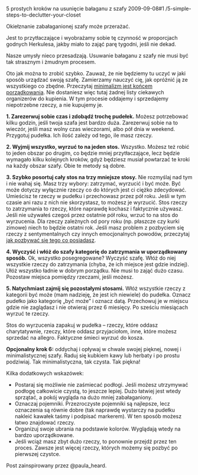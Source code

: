 5 prostych kroków na usunięcie bałaganu z szafy
2009-09-08#1
/5-simple-steps-to-declutter-your-closet

Okiełznanie zabałaganionej szafy może przerażać.

Jest to przytłaczające i wyobrażamy sobie tę czynność w proporcjach godnych Herkulesa, jakby miało to zająć parę tygodni, jeśli nie dekad.

Nasze umysły nieco przesadzają. Usuwanie bałaganu z szafy nie musi być tak strasznym i żmudnym procesem.

Oto jak można to zrobić szybko. Zauważ, że nie będziemy tu uczyć w jaki sposób urządzać swoją szafę. Zamierzamy nauczyć cię, jak opróżnić ją ze wszystkiego co zbędne. Przeczytaj [minimalizm jest końcem porządkowania](/minimalizm-jest-koncem-porzadkowania). Nie dostaniesz więc tutaj żadnej listy ciekawych organizerów do kupienia. W tym procesie oddajemy i sprzedajemy niepotrzebne rzeczy, a nie kupujemy je.

**1. Zarezerwuj sobie czas i zdobądź trochę pudełek.** Możesz potrzebować kilku godzin, jeśli twoja szafa jest bardzo duża. Zarezerwuj sobie na to wieczór, jeśli masz wolny czas wieczorami, albo pół dnia w weekend. Przygotuj pudełka. Ich ilość zależy od tego, ile masz rzeczy.

**2. Wyjmij wszystko, wyrzuć to na jeden stos.** Wszystko. Możesz też robić to jeden obszar po drugim, co będzie mniej przytłaczające, lecz będzie wymagało kilku kolejnych kroków, gdyż będziesz musiał powtarzać te kroki na każdy obszar szafy. Obie te metody są dobre.

**3. Szybko posortuj cały stos na trzy mniejsze stosy.** Nie rozmyślaj nad tym i nie wahaj się. Masz trzy wybory: zatrzymać, wyrzucić i być może. Być może dotyczy wyłącznie rzeczy co do których jest ci ciężko zdecydować. Umieścisz te rzeczy w pudełku i przechowasz przez pół roku.  Jeśli w tym czasie ani razu z nich nie skorzystasz, to możesz je wyrzucić. Stos rzeczy to zatrzymania to rzeczy, które naprawdę kochasz i faktycznie używasz. Jeśli nie używałeś czegoś przez ostatnie pół roku, wrzuć to na stos do wyrzucenia. Dla rzeczy zależnych od pory roku (np.  płaszcze czy kurki zimowe) niech to będzie ostatni rok. Jeśli masz problem z pozbyciem się rzeczy z sentymentalnych czy innych emocjonalnych powodów, przeczytaj [jak pozbywać się tego co posiadasz](/jak-pozbywac-sie-tego-co-posiadasz).

**4. Wyczyść i włóż do szafy kategorię do zatrzymania w uporządkowany sposób.** Ok, wszystko posegregowane? Wyczyść szafę. Włóż do niej wszystkie rzeczy do zatrzymania (chyba, że ich miejsce jest gdzie indziej). Ułóż wszystko ładnie w dobrym porządku. Nie musi to zająć dużo czasu. Pozostaw miejsca pomiędzy rzeczami, jeśli możesz.

**5. Natychmiast zajmij się pozostałymi stosami.** Włóż wszystkie rzeczy z kategorii być może (mam nadzieję, że jest ich niewiele) do pudełka.  Oznacz pudełko jako kategorię &#8222;być może&#8221; i oznacz datą.  Przechowuj je w miejscu gdzie nie zaglądasz i nie otwieraj przez 6 miesięcy. Po sześciu miesiącach wyrzuć te rzeczy.

Stos do wyrzucenia zapakuj w pudełka &#8211; rzeczy, które oddasz charytatywnie, rzeczy, które oddasz przyjaciołom, inne, które możesz sprzedać na allegro. Faktyczne śmieci wyrzuć do kosza.

**Opcjonalny krok 6:** oddychaj i opływaj w chwale swojej pięknej, nowej i minimalistycznej szafy. Raduj się kubkiem kawy lub herbaty i po prostu podziwiaj. Tak minimalistyczna, tak czysta. Tak piękna!

Kilka dodatkowych wskazówek:

* Postaraj się możliwie nie zaśmiecać podłogi. Jeśli możesz utrzymywać podłogę całkowicie czystą, to jeszcze lepiej. Dużo łatwiej jest wtedy sprzątać, a pokój wygląda na dużo mniej zabałaganiony.
* Oznaczaj pojemniki. Przezroczyste pojemniki są najlepsze, lecz oznaczenia są równie dobre (tak naprawdę wystarczy na pudełku nakleić kawałek taśmy i podpisać markerem). W ten sposób możesz łatwo znajdować rzeczy.
* Organizuj swoje ubrania na podstawie kolorów. Wyglądają wtedy na bardzo uporządkowane.
* Jeśli wciąż masz zbyt dużo rzeczy, to ponownie przejdź przez ten proces. Zawsze jest więcej rzeczy, których możemy się pozbyć po pierwszej czystce.

Post zainspirowany przez @paula_heard.
